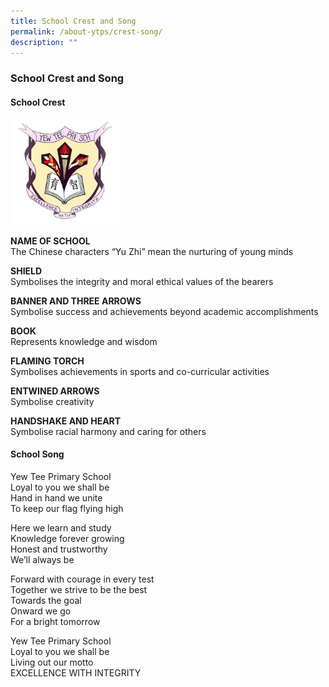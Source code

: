 ```yaml
---
title: School Crest and Song
permalink: /about-ytps/crest-song/
description: ""
---
```

### School Crest and Song

#### School Crest

<img src="/images/Yew%20Tee%20Pri%20Sch%20logo.jpg" 
     style="width:35%">
		 
**NAME OF SCHOOL** <br>
The Chinese characters “Yu Zhi” mean the nurturing of young minds

**SHIELD** <br>
Symbolises the integrity and moral ethical values of the bearers

**BANNER AND THREE ARROWS** <br>
Symbolise success and achievements beyond academic accomplishments

**BOOK** <br>
Represents knowledge and wisdom

**FLAMING TORCH** <br>
Symbolises achievements in sports and co-curricular activities

**ENTWINED ARROWS** <br>
Symbolise creativity

**HANDSHAKE AND HEART** <br>
Symbolise racial harmony and caring for others

#### School Song

Yew Tee Primary School <br>
Loyal to you we shall be <br>
Hand in hand we unite <br>
To keep our flag flying high <br>

Here we learn and study <br>
Knowledge forever growing <br>
Honest and trustworthy <br>
We’ll always be <br>

Forward with courage in every test <br>
Together we strive to be the best <br>
Towards the goal <br>
Onward we go <br>
For a bright tomorrow <br>

Yew Tee Primary School <br>
Loyal to you we shall be <br>
Living out our motto <br>
EXCELLENCE WITH INTEGRITY